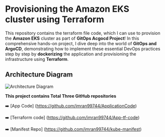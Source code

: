 
# Provisioning the Amazon EKS cluster using Terraform
This repository contains the terraform file code, which I can use to provision the **Amazon EKS** cluster as part of **GitOps Acgocd Project**! In this comprehensive hands-on project, I dive deep into the world of **GitOps and ArgoCD**, demonstrating how to implement these essential DevOps practices step by step by **dockerizing** the application and provisioning the infrastructure using **Terraform**.

## Architecture Diagram

![Architecture Diagram](https://cdn-images-1.medium.com/max/800/1*T5IRoSoiqT8qnYLUprsRUQ.png)

**This project contains Total Three GitHub repositories**

➡️ [App Code] (https://github.com/imran99744/ApplicationCode)

➡️ [Terraform code] (https://github.com/imran99744/App-tf-code)

➡️ [Manifest Repo] (https://github.com/imran99744/kube-manifest)
